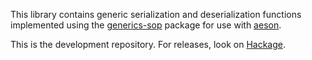 This library contains generic serialization and deserialization functions
implemented using the [generics-sop][0] package for use with [aeson][1].

This is the development repository. For releases, look on [Hackage][2].

[0]: https://github.com/well-typed/generics-sop
[1]: https://hackage.haskell.org/package/aeson
[2]: https://hackage.haskell.org/package/json-sop
